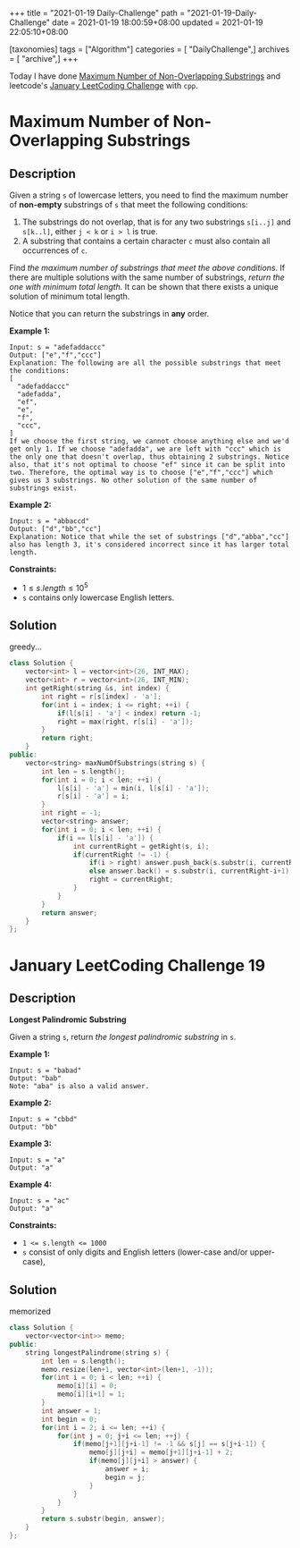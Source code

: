+++
title = "2021-01-19 Daily-Challenge"
path = "2021-01-19-Daily-Challenge"
date = 2021-01-19 18:00:59+08:00
updated = 2021-01-19 22:05:10+08:00

[taxonomies]
tags = ["Algorithm"]
categories = [ "DailyChallenge",]
archives = [ "archive",]
+++

Today I have done [Maximum Number of Non-Overlapping Substrings](https://leetcode.com/problems/maximum-number-of-non-overlapping-substrings/) and leetcode's [January LeetCoding Challenge](https://leetcode.com/explore/challenge/card/january-leetcoding-challenge-2021/581/week-3-january-15th-january-21st/3609/) with `cpp`.

<!-- more -->

# Maximum Number of Non-Overlapping Substrings

## Description

Given a string `s` of lowercase letters, you need to find the maximum number of **non-empty** substrings of `s` that meet the following conditions:

1. The substrings do not overlap, that is for any two substrings `s[i..j]` and `s[k..l]`, either `j < k` or `i > l` is true.
2. A substring that contains a certain character `c` must also contain all occurrences of `c`.

Find *the maximum number of substrings that meet the above conditions*. If there are multiple solutions with the same number of substrings, *return the one with minimum total length.* It can be shown that there exists a unique solution of minimum total length.

Notice that you can return the substrings in **any** order.

 

**Example 1:**

```
Input: s = "adefaddaccc"
Output: ["e","f","ccc"]
Explanation: The following are all the possible substrings that meet the conditions:
[
  "adefaddaccc"
  "adefadda",
  "ef",
  "e",
  "f",
  "ccc",
]
If we choose the first string, we cannot choose anything else and we'd get only 1. If we choose "adefadda", we are left with "ccc" which is the only one that doesn't overlap, thus obtaining 2 substrings. Notice also, that it's not optimal to choose "ef" since it can be split into two. Therefore, the optimal way is to choose ["e","f","ccc"] which gives us 3 substrings. No other solution of the same number of substrings exist.
```

**Example 2:**

```
Input: s = "abbaccd"
Output: ["d","bb","cc"]
Explanation: Notice that while the set of substrings ["d","abba","cc"] also has length 3, it's considered incorrect since it has larger total length.
```

 

**Constraints:**

- $1 \le  s.length \le 10^5$
- `s` contains only lowercase English letters.

## Solution

greedy...

``` cpp
class Solution {
    vector<int> l = vector<int>(26, INT_MAX);
    vector<int> r = vector<int>(26, INT_MIN);
    int getRight(string &s, int index) {
        int right = r[s[index] - 'a'];
        for(int i = index; i <= right; ++i) {
            if(l[s[i] - 'a'] < index) return -1;
            right = max(right, r[s[i] - 'a']);
        }
        return right;
    }
public:
    vector<string> maxNumOfSubstrings(string s) {
        int len = s.length();
        for(int i = 0; i < len; ++i) {
            l[s[i] - 'a'] = min(i, l[s[i] - 'a']);
            r[s[i] - 'a'] = i;
        }
        int right = -1;
        vector<string> answer;
        for(int i = 0; i < len; ++i) {
            if(i == l[s[i] - 'a']) {
                int currentRight = getRight(s, i);
                if(currentRight != -1) {
                    if(i > right) answer.push_back(s.substr(i, currentRight-i+1));
                    else answer.back() = s.substr(i, currentRight-i+1);
                    right = currentRight;
                }
            }
        }
        return answer;
    }
};
```

# January LeetCoding Challenge 19

## Description

**Longest Palindromic Substring**

Given a string `s`, return *the longest palindromic substring* in `s`.

 

**Example 1:**

```
Input: s = "babad"
Output: "bab"
Note: "aba" is also a valid answer.
```

**Example 2:**

```
Input: s = "cbbd"
Output: "bb"
```

**Example 3:**

```
Input: s = "a"
Output: "a"
```

**Example 4:**

```
Input: s = "ac"
Output: "a"
```

 

**Constraints:**

- `1 <= s.length <= 1000`
- `s` consist of only digits and English letters (lower-case and/or upper-case),

## Solution

memorized

``` cpp
class Solution {
    vector<vector<int>> memo;
public:
    string longestPalindrome(string s) {
        int len = s.length();
        memo.resize(len+1, vector<int>(len+1, -1));
        for(int i = 0; i < len; ++i) {
            memo[i][i] = 0;
            memo[i][i+1] = 1;
        }
        int answer = 1;
        int begin = 0;
        for(int i = 2; i <= len; ++i) {
            for(int j = 0; j+i <= len; ++j) {
                if(memo[j+1][j+i-1] != -1 && s[j] == s[j+i-1]) {
                    memo[j][j+i] = memo[j+1][j+i-1] + 2;
                    if(memo[j][j+i] > answer) {
                        answer = i;
                        begin = j;
                    }
                }
            }
        }
        return s.substr(begin, answer);
    }
};
```
